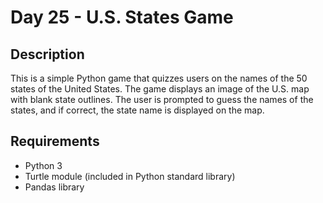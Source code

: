 # Day 25 - U.S. States Game

## Description
This is a simple Python game that quizzes users on the names of the 50 states of the United States. The game displays an image of the U.S. map with blank state outlines. The user is prompted to guess the names of the states, and if correct, the state name is displayed on the map.

## Requirements
- Python 3
- Turtle module (included in Python standard library)
- Pandas library
